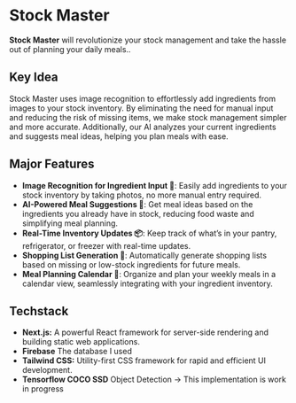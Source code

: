 # Stock Master

**Stock Master** will revolutionize your stock management and take the hassle out of planning your daily meals..

## Key Idea

Stock Master uses image recognition to effortlessly add ingredients from images to your stock inventory. By eliminating the need for manual input and reducing the risk of missing items, we make stock management simpler and more accurate. Additionally, our AI analyzes your current ingredients and suggests meal ideas, helping you plan meals with ease.

## Major Features

- **Image Recognition for Ingredient Input 🥕**: Easily add ingredients to your stock inventory by taking photos, no more manual entry required.
- **AI-Powered Meal Suggestions 🍳**: Get meal ideas based on the ingredients you already have in stock, reducing food waste and simplifying meal planning.
- **Real-Time Inventory Updates 📦**: Keep track of what’s in your pantry, refrigerator, or freezer with real-time updates.
- **Shopping List Generation 🛒**: Automatically generate shopping lists based on missing or low-stock ingredients for future meals.
- **Meal Planning Calendar 📅**: Organize and plan your weekly meals in a calendar view, seamlessly integrating with your ingredient inventory.


## Techstack

- **Next.js:** A powerful React framework for server-side rendering and building static web applications.
- **Firebase** The database I used
- **Tailwind CSS:** Utility-first CSS framework for rapid and efficient UI development.
- **Tensorflow COCO SSD** Object Detection -> This implementation is work in progress

